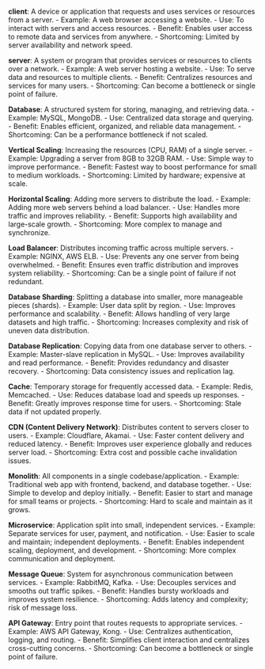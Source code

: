 <!-- Reference: Key System Design Terms -->

**client**: A device or application that requests and uses services or resources from a server.
    - Example: A web browser accessing a website.
    - Use: To interact with servers and access resources.
    - Benefit: Enables user access to remote data and services from anywhere.
    - Shortcoming: Limited by server availability and network speed.

**server**: A system or program that provides services or resources to clients over a network.
    - Example: A web server hosting a website.
    - Use: To serve data and resources to multiple clients.
    - Benefit: Centralizes resources and services for many users.
    - Shortcoming: Can become a bottleneck or single point of failure.

**Database**: A structured system for storing, managing, and retrieving data.
    - Example: MySQL, MongoDB.
    - Use: Centralized data storage and querying.
    - Benefit: Enables efficient, organized, and reliable data management.
    - Shortcoming: Can be a performance bottleneck if not scaled.

**Vertical Scaling**: Increasing the resources (CPU, RAM) of a single server.
    - Example: Upgrading a server from 8GB to 32GB RAM.
    - Use: Simple way to improve performance.
    - Benefit: Fastest way to boost performance for small to medium workloads.
    - Shortcoming: Limited by hardware; expensive at scale.

**Horizontal Scaling**: Adding more servers to distribute the load.
    - Example: Adding more web servers behind a load balancer.
    - Use: Handles more traffic and improves reliability.
    - Benefit: Supports high availability and large-scale growth.
    - Shortcoming: More complex to manage and synchronize.

**Load Balancer**: Distributes incoming traffic across multiple servers.
    - Example: NGINX, AWS ELB.
    - Use: Prevents any one server from being overwhelmed.
    - Benefit: Ensures even traffic distribution and improves system reliability.
    - Shortcoming: Can be a single point of failure if not redundant.

**Database Sharding**: Splitting a database into smaller, more manageable pieces (shards).
    - Example: User data split by region.
    - Use: Improves performance and scalability.
    - Benefit: Allows handling of very large datasets and high traffic.
    - Shortcoming: Increases complexity and risk of uneven data distribution.

**Database Replication**: Copying data from one database server to others.
    - Example: Master-slave replication in MySQL.
    - Use: Improves availability and read performance.
    - Benefit: Provides redundancy and disaster recovery.
    - Shortcoming: Data consistency issues and replication lag.

**Cache**: Temporary storage for frequently accessed data.
    - Example: Redis, Memcached.
    - Use: Reduces database load and speeds up responses.
    - Benefit: Greatly improves response time for users.
    - Shortcoming: Stale data if not updated properly.

**CDN (Content Delivery Network)**: Distributes content to servers closer to users.
    - Example: Cloudflare, Akamai.
    - Use: Faster content delivery and reduced latency.
    - Benefit: Improves user experience globally and reduces server load.
    - Shortcoming: Extra cost and possible cache invalidation issues.

**Monolith**: All components in a single codebase/application.
    - Example: Traditional web app with frontend, backend, and database together.
    - Use: Simple to develop and deploy initially.
    - Benefit: Easier to start and manage for small teams or projects.
    - Shortcoming: Hard to scale and maintain as it grows.

**Microservice**: Application split into small, independent services.
    - Example: Separate services for user, payment, and notification.
    - Use: Easier to scale and maintain; independent deployments.
    - Benefit: Enables independent scaling, deployment, and development.
    - Shortcoming: More complex communication and deployment.

**Message Queue**: System for asynchronous communication between services.
    - Example: RabbitMQ, Kafka.
    - Use: Decouples services and smooths out traffic spikes.
    - Benefit: Handles bursty workloads and improves system resilience.
    - Shortcoming: Adds latency and complexity; risk of message loss.

**API Gateway**: Entry point that routes requests to appropriate services.
    - Example: AWS API Gateway, Kong.
    - Use: Centralizes authentication, logging, and routing.
    - Benefit: Simplifies client interaction and centralizes cross-cutting concerns.
    - Shortcoming: Can become a bottleneck or single point of failure.